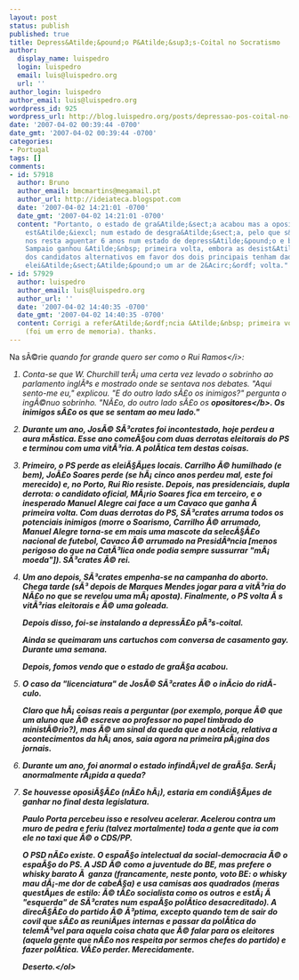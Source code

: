 ```yaml
---
layout: post
status: publish
published: true
title: Depress&Atilde;&pound;o P&Atilde;&sup3;s-Coital no Socratismo
author:
  display_name: luispedro
  login: luispedro
  email: luis@luispedro.org
  url: ''
author_login: luispedro
author_email: luis@luispedro.org
wordpress_id: 925
wordpress_url: http://blog.luispedro.org/posts/depressao-pos-coital-no-socratismo
date: '2007-04-02 00:39:44 -0700'
date_gmt: '2007-04-02 00:39:44 -0700'
categories:
- Portugal
tags: []
comments:
- id: 57918
  author: Bruno
  author_email: bmcmartins@megamail.pt
  author_url: http://ideiateca.blogspot.com
  date: '2007-04-02 14:21:01 -0700'
  date_gmt: '2007-04-02 14:21:01 -0700'
  content: "Portanto, o estado de gra&Atilde;&sect;a acabou mas a oposi&Atilde;&sect;&Atilde;&pound;o
    est&Atilde;&iexcl; num estado de desgra&Atilde;&sect;a, pelo que s&Atilde;&sup3;
    nos resta aguentar 6 anos num estado de depress&Atilde;&pound;o e baixas expectativas?...\r\n\r\nBtw,
    Sampaio ganhou &Atilde;&nbsp; primeira volta, embora as desist&Atilde;&ordf;ncias
    dos candidatos alternativos em favor dos dois principais tenham dado &Atilde;&nbsp;quela
    elei&Atilde;&sect;&Atilde;&pound;o um ar de 2&Acirc;&ordf; volta."
- id: 57929
  author: luispedro
  author_email: luis@luispedro.org
  author_url: ''
  date: '2007-04-02 14:40:35 -0700'
  date_gmt: '2007-04-02 14:40:35 -0700'
  content: Corrigi a refer&Atilde;&ordf;ncia &Atilde;&nbsp; primeira volta do Cavaco
    (foi um erro de memoria). thanks.
---
```

<p>Na s&Atilde;&copy;rie <i>quando for grande quero ser como o Rui Ramos<&#47;i>:
<ol>
<li>
<p>Conta-se que W. Churchill ter&Atilde;&iexcl; uma certa vez levado o sobrinho ao parlamento ingl&Atilde;&ordf;s e mostrado onde se sentava nos debates. "Aqui sento-me eu," explicou. "E do outro lado s&Atilde;&pound;o os inimigos?" pergunta o ing&Atilde;&copy;nuo sobrinho. "N&Atilde;&pound;o, do outro lado s&Atilde;&pound;o os <b>opositores<&#47;b>. Os inimigos s&Atilde;&pound;o os que se sentam ao meu lado."
<li>
<p>Durante um ano, Jos&Atilde;&copy; S&Atilde;&sup3;crates foi incontestado, hoje perdeu a aura m&Atilde;&shy;stica. Esse ano come&Atilde;&sect;ou com duas derrotas eleitorais do PS e terminou com uma vit&Atilde;&sup3;ria. A pol&Atilde;&shy;tica tem destas coisas.
<li>
<p>Primeiro, o PS perde as elei&Atilde;&sect;&Atilde;&micro;es locais. Carrilho &Atilde;&copy; humilhado (e bem), Jo&Atilde;&pound;o Soares perde (se h&Atilde;&iexcl; cinco anos perdeu mal, este foi merecido) e, no Porto, Rui Rio resiste. Depois, nas presidenciais, dupla derrota: o candidato oficial, M&Atilde;&iexcl;rio Soares fica em terceiro, e o inesperado Manuel Alegre cai face a um Cavaco que ganha &Atilde;&nbsp; primeira volta. Com duas derrotas do PS, S&Atilde;&sup3;crates arruma todos os potenciais inimigos (morre o Soarismo, Carrilho &Atilde;&copy; arrumado, Manuel Alegre torna-se em mais uma mascote da selec&Atilde;&sect;&Atilde;&pound;o nacional de futebol, Cavaco &Atilde;&copy; arrumado na Presid&Atilde;&ordf;ncia [menos perigoso do que na Cat&Atilde;&sup3;lica onde podia sempre sussurrar "m&Atilde;&iexcl; moeda"]). S&Atilde;&sup3;crates &Atilde;&copy; rei.
<li>Um ano depois, S&Atilde;&sup3;crates empenha-se na campanha do aborto. Chega tarde (s&Atilde;&sup3; depois de Marques Mendes jogar para a vit&Atilde;&sup3;ria do N&Atilde;&pound;o no que se revelou uma m&Atilde;&iexcl; aposta). Finalmente, o PS volta &Atilde;&nbsp;s vit&Atilde;&sup3;rias eleitorais e &Atilde;&copy; uma goleada.
<p>Depois disso, foi-se instalando a depress&Atilde;&pound;o p&Atilde;&sup3;s-coital.
<p>Ainda se queimaram uns cartuchos com conversa de casamento gay. Durante uma semana.
<p>Depois, fomos vendo que o estado de gra&Atilde;&sect;a acabou.
<li>
<p>O caso da "licenciatura" de Jos&Atilde;&copy; S&Atilde;&sup3;crates &Atilde;&copy; o in&Atilde;&shy;cio do rid&Atilde;&shy;culo.
<p>Claro que h&Atilde;&iexcl; coisas reais a perguntar (por exemplo, porque &Atilde;&copy; que um aluno que &Atilde;&copy; escreve ao professor no papel timbrado do minist&Atilde;&copy;rio?), mas &Atilde;&copy; um sinal da queda que a not&Atilde;&shy;cia, relativa a acontecimentos da h&Atilde;&iexcl; anos, saia agora na primeira p&Atilde;&iexcl;gina dos jornais.
<li>
<p>Durante um ano, foi anormal o estado infind&Atilde;&iexcl;vel de gra&Atilde;&sect;a. Ser&Atilde;&iexcl; anormalmente r&Atilde;&iexcl;pida a queda?
<li>
<p>Se houvesse oposi&Atilde;&sect;&Atilde;&pound;o (n&Atilde;&pound;o h&Atilde;&iexcl;), estaria em condi&Atilde;&sect;&Atilde;&micro;es de ganhar no final desta legislatura.
<p>Paulo Porta percebeu isso e resolveu acelerar. Acelerou contra um muro de pedra e feriu (talvez mortalmente) toda a gente que ia com ele no taxi que &Atilde;&copy; o CDS&#47;PP.
<p>O PSD n&Atilde;&pound;o existe. O espa&Atilde;&sect;o intelectual da social-democracia &Atilde;&copy; o espa&Atilde;&sect;o do PS. A JSD &Atilde;&copy; como a juventude do BE, mas prefere o whisky barato &Atilde;&nbsp; ganza (francamente, neste ponto, voto BE: o whisky mau d&Atilde;&iexcl;-me dor de cabe&Atilde;&sect;a) e usa camisas aos quadrados (meras quest&Atilde;&micro;es de estilo: &Atilde;&copy; t&Atilde;&pound;o socialista como os outros e est&Atilde;&iexcl; &Atilde;&nbsp; "esquerda" de S&Atilde;&sup3;crates num espa&Atilde;&sect;o pol&Atilde;&shy;tico desacreditado). A direc&Atilde;&sect;&Atilde;&pound;o do partido &Atilde;&copy; &Atilde;&sup3;ptima, excepto quando tem de sair do covil que s&Atilde;&pound;o as reuni&Atilde;&micro;es internas e passar da pol&Atilde;&shy;tica do telem&Atilde;&sup3;vel para aquela coisa chata que &Atilde;&copy; falar para os eleitores (aquela gente que n&Atilde;&pound;o nos respeita por sermos chefes do partido) e fazer pol&Atilde;&shy;tica. V&Atilde;&pound;o perder. Merecidamente.
<p>Deserto.<&#47;ol></p>
